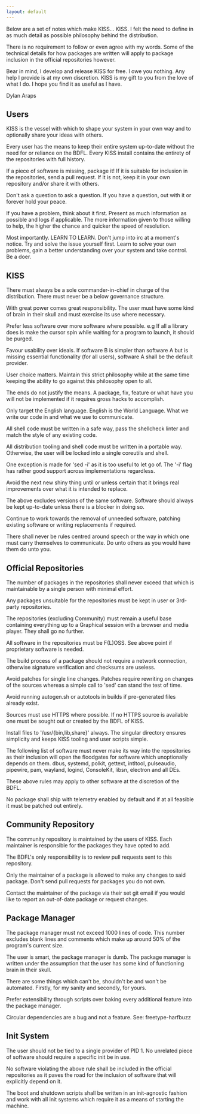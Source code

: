 ```yaml
---
layout: default
---
```


Below are a set of notes which make KISS... KISS. I felt the need to define in as much detail as possible philosophy behind the distribution.

There is no requirement to follow or even agree with my words. Some of the technical details for how packages are written will apply to package inclusion in the official repositories however.

Bear in mind, I develop and release KISS for free. I owe you nothing. Any help I provide is at my own discretion. KISS is my gift to you from the love of what I do. I hope you find it as useful as I have.

Dylan Araps

## Users

KISS is the vessel with which to shape your system in your own way and to optionally share your ideas with others.

Every user has the means to keep their entire system up-to-date without the need for or reliance on the BDFL. Every KISS install contains the entirety of the repositories with full history.

If a piece of software is missing, package it! If it is suitable for inclusion in the repositories, send a pull request. If it is not, keep it in your own repository and/or share it with others.

Don't ask a question to ask a question. If you have a question, out with it or forever hold your peace.

If you have a problem, think about it first. Present as much information as possible and logs if applicable. The more information given to those willing to help, the higher the chance and quicker the speed of resolution.

Most importantly. LEARN TO LEARN. Don't jump into irc at a moment's notice. Try and solve the issue yourself first. Learn to solve your own problems, gain a better understanding over your system and take control. Be a doer.

## KISS

There must always be a sole commander-in-chief in charge of the distribution. There must never be a below governance structure.

With great power comes great responsibility. The user must have some kind of brain in their skull and must exercise its use where necessary.

Prefer less software over more software where possible. e.g If all a library does is make the cursor spin while waiting for a program to launch, it should be purged.

Favour usability over ideals. If software B is simpler than software A but is missing essential functionality (for all users), software A shall be the default provider.

User choice matters. Maintain this strict philosophy while at the same time keeping the ability to go against this philosophy open to all.

The ends do not justify the means. A package, fix, feature or what have you will not be implemented if it requires gross hacks to accomplish.

Only target the English language. English is the World Language. What we write our code in and what we use to communicate.

All shell code must be written in a safe way, pass the shellcheck linter and match the style of any existing code.

All distribution tooling and shell code must be written in a portable way. Otherwise, the user will be locked into a single coreutils and shell.

One exception is made for 'sed -i' as it is too useful to let go of. The '-i' flag has rather good support across implementations regardless.

Avoid the next new shiny thing until or unless certain that it brings real improvements over what it is intended to replace.

The above excludes versions of the same software. Software should always be kept up-to-date unless there is a blocker in doing so.

Continue to work towards the removal of unneeded software, patching existing software or writing replacements if required.

There shall never be rules centred around speech or the way in which one must carry themselves to communicate. Do unto others as you would have them do unto you.

## Official Repositories

The number of packages in the repositories shall never exceed that which is maintainable by a single person with minimal effort.

Any packages unsuitable for the repositories must be kept in user or 3rd-party repositories.

The repositories (excluding Community) must remain a useful base containing everything up to a Graphical session with a browser and media player. They shall go no further.

All software in the repositories must be F(L)OSS. See above point if proprietary software is needed.

The build process of a package should not require a network connection, otherwise signature verification and checksums are useless.

Avoid patches for single line changes. Patches require rewriting on changes of the sources whereas a simple call to 'sed' can stand the test of time.

Avoid running autogen.sh or autotools in builds if pre-generated files already exist.

Sources must use HTTPS where possible. If no HTTPS source is available one must be sought out or created by the BDFL of KISS.

Install files to '/usr/{bin,lib,share}' always. The singular directory ensures simplicity and keeps KISS tooling and user scripts simple.

The following list of software must never make its way into the repositories as their inclusion will open the floodgates for software which unoptionally depends on them.
dbus, systemd, polkit, gettext, intltool, pulseaudio, pipewire, pam, wayland, logind, ConsoleKit, libsn, electron and all DEs.

These above rules may apply to other software at the discretion of the BDFL.

No package shall ship with telemetry enabled by default and if at all feasible it must be patched out entirely.

## Community Repository

The community repository is maintained by the users of KISS. Each maintainer is responsible for the packages they have opted to add.

The BDFL's only responsibility is to review pull requests sent to this repository.

Only the maintainer of a package is allowed to make any changes to said package. Don't send pull requests for packages you do not own.

Contact the maintainer of the package via their set git email if you would like to report an out-of-date package or request changes.

## Package Manager

The package manager must not exceed 1000 lines of code. This number excludes blank lines and comments which make up around 50% of the program's current size.

The user is smart, the package manager is dumb. The package manager is written under the assumption that the user has some kind of functioning brain in their skull.

There are some things which can't be, shouldn't be and won't be automated. Firstly, for my sanity and secondly, for yours.

Prefer extensibility through scripts over baking every additional feature into the package manager.

Circular dependencies are a bug and not a feature. See: freetype-harfbuzz

## Init System

The user should not be tied to a single provider of PID 1. No unrelated piece of software should require a specific init be in use.

No software violating the above rule shall be included in the official repositories as it paves the road for the inclusion of software that will explicitly depend on it.

The boot and shutdown scripts shall be written in an init-agnostic fashion and work with all init systems which require it as a means of starting the machine.
